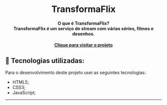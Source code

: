 <h1 align="center">
  <br>TransformaFlix
</h1>

<h4 align="center">
     O que é TransformaFlix?<br>
     TransformaFlix é um serviço de stream com várias séries, filmes e desenhos.
</h4>

<h4 align="center"><a href="https://abraaowendel.github.io/TransformaFlix/" target="_blank">Clique para visitar o projeto</a></h4>

## 💼 Tecnologias utilizadas:

Para o desenvolvimento deste projeto usei as seguintes tecnologias:

- HTML5;
- CSS3;
- JavaScript;

---
